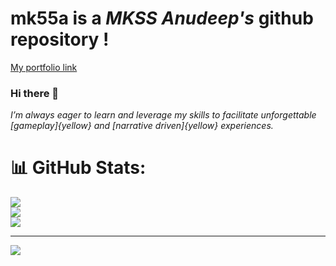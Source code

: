 # **mk55a** is a *MKSS Anudeep's*  github repository !
[My portfolio link](https://mkssa.carrd.co/)

### Hi there 👋
*I’m always eager to learn and leverage my skills to facilitate unforgettable [gameplay]{yellow} and [narrative driven]{yellow} experiences.*

# 📊 GitHub Stats:
![](https://github-readme-stats.vercel.app/api?username=mk55a&theme=dark&hide_border=false&include_all_commits=false&count_private=false)<br/>
![](https://github-readme-streak-stats.herokuapp.com/?user=mk55a&theme=dark&hide_border=false)<br/>
![](https://github-readme-stats.vercel.app/api/top-langs/?username=mk55a&theme=dark&hide_border=false&include_all_commits=false&count_private=false&layout=compact)

---
[![](https://visitcount.itsvg.in/api?id=mk55a&icon=0&color=0)](https://visitcount.itsvg.in)

<!-- Proudly created with GPRM ( https://gprm.itsvg.in ) -->

<!--
**mk55a** is a ✨ MKSS Anudeep's ✨ github repository ! 

Here are some ideas to get you started:

- 🔭 I’m currently working on ...
- 🌱 I’m currently learning ...
- 👯 I’m looking to collaborate on ...
- 🤔 I’m looking for help with ...
- 💬 Ask me about ...
- 📫 How to reach me: ...
- 😄 Pronouns: ...
- ⚡ Fun fact: ...
-->
